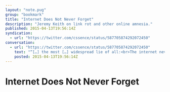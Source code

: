 ```yaml
---
layout: "note.pug"
group: "bookmark"
title: "Internet Does Not Never Forget"
description: "Jeremy Keith on link rot and other online amnesia."
published: 2015-04-13T19:56:14Z
syndication:
  - url: "https://twitter.com/cssence/status/587705874292072450"
conversation:
  - url: "https://twitter.com/cssence/status/587705874292072450"
    text: "“[…] the most […] widespread lie of all:<br>The internet never forgets.” [@adactio](https://twitter.com/adactio) [adactio.com/journal/8710](https://adactio.com/journal/8710)"
    posted: 2015-04-13T19:56:14Z
---
```


# Internet Does Not Never Forget
